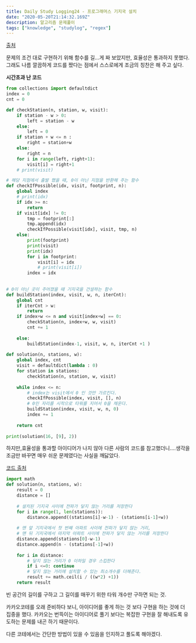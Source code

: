 ```yaml
---
title: Daily Study Logging24 - 프로그래머스 기지국 설치
date: "2020-05-20T21:14:32.169Z"
description: 알고리즘 문제풀이
tags: ["knowledge", "studylog", "regex"] 
---
```


[출처](https://programmers.co.kr/learn/courses/30/lessons/12979)


문제의 조건 대로 구현하기 위해 함수를 길...게 짜 보았지만, 효율성은 통과하지 못했다. 그래도 나름 깔끔하게 코드를 짰다는 점에서 스스로에게 조금의 칭찬은 해 주고 싶다. 

**시간초과 난 코드**
```python
from collections import defaultdict
index = 0
cnt = 0

def checkStation(n, station, w, visit):
    if station - w > 0:
        left = station - w
    else:
        left = 0
    if station + w <= n :
        right = station+w 
    else:
        right = n
    for i in range(left, right+1):
        visit[i] = right+1
    # print(visit)

# 해당 지점에서 출발 했을 때, 0이 아닌 지점을 반환해 주는 함수 
def checkIfPossible(idx, visit, footprint, n):
    global index
    # print(idx)
    if idx >= n:
        return
    if visit[idx] != 0:
        tmp = footprint[:]
        tmp.append(idx)
        checkIfPossible(visit[idx], visit, tmp, n)
    else:
        print(footprint)
        print(visit)
        print(idx)
        for i in footprint:
            visit[i] = idx
            # print(visit[i])
        index = idx
    
        
# 0이 아닌 곳이 주어졌을 때 기지국을 건설하는 함수 
def buildStation(index, visit, w, n, iterCnt):
    global cnt
    if iterCnt > w:
        return 
    if index+w <= n and visit[index+w] == 0:
        checkStation(n, index+w, w, visit)
        cnt += 1
       
    else:
        buildStation(index-1, visit, w, n, iterCnt +1 )
    
def solution(n, stations, w):
    global index, cnt
    visit = defaultdict(lambda : 0)
    for station in stations:
        checkStation(n, station, w, visit)
    
    while index <= n:
        # index는 visit에서 0 인 것만 가르킨다.
        checkIfPossible(index, visit, [], n)
        # 0인 자리를 시작으로 타워를 지어서 0을 채운다.
        buildStation(index, visit, w, n, 0)
        index += 1
    
    return cnt
        
print(solution(16, [9], 2))    
```

하지만,효율성을 통과할 아이디어가 나지 않아 다른 사람의 코드를 참고했더니....생각을 조금만 바꾸면 매우 쉬운 문제였다는 사실을 깨닳았다.


[코드 출처](https://inspirit941.tistory.com/entry/Python-%ED%94%84%EB%A1%9C%EA%B7%B8%EB%9E%98%EB%A8%B8%EC%8A%A4-%EA%B8%B0%EC%A7%80%EA%B5%AD-%EC%84%A4%EC%B9%98-Level-3
)
```python
import math
def solution(n, stations, w):
    result = 0
    distance = []
    
    # 설치된 기지국 사이에 전파가 닿지 않는 거리를 저장한다
    for i in range(1, len(stations)):
        distance.append((stations[i]-w-1) - (stations[i-1]+w))
    
    # 맨 앞 기지국에서 첫 번째 아파트 사이에 전파가 닿지 않는 거리,
    # 맨 뒤 기지국에서 마지막 아파트 사이에 전파가 닿지 않는 거리를 저장한다
    distance.append(stations[0]-w-1)
    distance.append(n - (stations[-1]+w))
    
    for i in distance:
        # 닿지 않는 거리가 0 이하일 경우 스킵한다
        if i <=0: continue
        # 닿지 않는 거리에 설치할 수 있는 최소개수를 더해준다.
        result += math.ceil(i / ((w*2) +1))
    return result
```

빈 공간의 길이를 구하고 그 길이를 매꾸기 위한 타워 개수만 구하면 되는 것.

카카오코테를 오래 준비하다 보니, 아이디어를 좋게 하는 것 보다 구현을 하는 것에 더 집중을 했다. 카카오는 번뜩이는 아이디어로 풀기 보다는 복잡한 구현을 잘 해내도록 유도하는 문제를 내곤 하기 때문이다. 

다른 코테에서는 간단한 방법이 있을 수 있음을 인지하고 풀도록 해야겠다.
